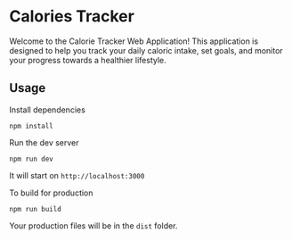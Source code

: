 # Calories Tracker

Welcome to the Calorie Tracker Web Application! This application is designed to help you track your daily caloric intake, set goals, and monitor your progress towards a healthier lifestyle. 



## Usage

Install dependencies

```
npm install
```

Run the dev server

```
npm run dev
```

It will start on `http://localhost:3000`

To build for production

```
npm run build
```

Your production files will be in the `dist` folder.


